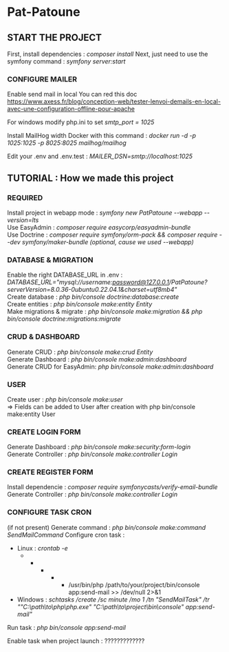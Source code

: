 # Pat-Patoune  

## START THE PROJECT
First, install dependencies : *composer install*
Next, just need to use the symfony command : *symfony server:start*

### CONFIGURE MAILER
Enable send mail in local
You can red this doc https://www.axess.fr/blog/conception-web/tester-lenvoi-demails-en-local-avec-une-configuration-offline-pour-apache

For windows modify php.ini to set *smtp_port = 1025*

Install MailHog width Docker with this command : *docker run -d -p 1025:1025 -p 8025:8025 mailhog/mailhog*

Edit your .env and .env.test :
*MAILER_DSN=smtp://localhost:1025*

## TUTORIAL : How we made this project  

### REQUIRED  
Install project in webapp mode : *symfony new PatPatoune --webapp --version=lts*  
Use EasyAdmin : *composer require easycorp/easyadmin-bundle*  
Use Doctrine : *composer require symfony/orm-pack && composer require --dev symfony/maker-bundle (optional, cause we used --webapp)*  

### DATABASE & MIGRATION  
Enable the right DATABASE_URL in .env : *DATABASE_URL="mysql://username:password@127.0.0.1/PatPatoune?serverVersion=8.0.36-0ubuntu0.22.04.1&charset=utf8mb4"*  
Create database : *php bin/console doctrine\:database\:create*  
Create entities : *php bin/console make:entity Entity*  
Make migrations & migrate : *php bin/console make:migration && php bin/console doctrine\:migrations\:migrate*  

### CRUD & DASHBOARD  
Generate CRUD : *php bin/console make:crud Entity*  
Generate Dashboard : *php bin/console make\:admin\:dashboard*  
Generate CRUD for EasyAdmin: *php bin/console make\:admin\:dashboard*  


### USER  
Create user : *php bin/console make:user*  
  => Fields can be added to User after creation with php bin/console make:entity User  

### CREATE LOGIN FORM  
Generate Dashboard :  *php bin/console make:security:form-login*  
Generate Controller : *php bin/console make:controller Login*  

### CREATE REGISTER FORM  
Install dependencie : *composer require symfonycasts/verify-email-bundle*  
Generate Controller : *php bin/console make:controller Login*  

### CONFIGURE TASK CRON
(if not present) Generate command : *php bin/console make:command SendMailCommand*
Configure cron task :
 - Linux : 
    *crontab -e*
    * * * * * /usr/bin/php /path/to/your/project/bin/console app:send-mail >> /dev/null 2>&1
 - Windows : 
    *schtasks /create /sc minute /mo 1 /tn "SendMailTask" /tr "\"C:\path\to\php\php.exe\" \"C:\path\to\project\bin\console\" app:send-mail"*

Run task : *php bin/console app:send-mail*

Enable task when project launch : ?????????????
